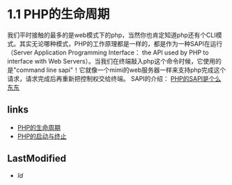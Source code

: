 # 1.1 PHP的生命周期 

我们平时接触的最多的是web模式下的php，当然你也肯定知道php还有个CLI模式。其实无论哪种模式，PHP的工作原理都是一样的，都是作为一种SAPI在运行（Server Application Programming Interface： the API used by PHP to interface with Web Servers）。当我们在终端敲入php这个命令时候，它使用的是"command line sapi"！它就像一个mimi的web服务器一样来支持php完成这个请求，请求完成后再重新把控制权交给终端。
SAPI的介绍： [PHP的SAPI是个么东东](http://www.laruence.com/2008/08/12/180.html) 


## links
   * [PHP的生命周期](<1.md>)
   * [PHP的启动与终止</title>](<1.2.md>)

## LastModified 
   * $Id$

